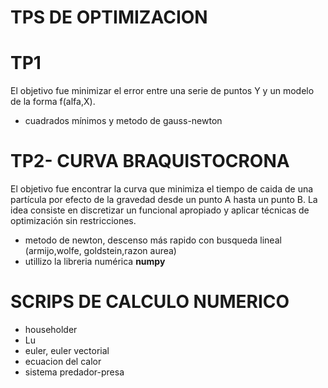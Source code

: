 # TPS DE OPTIMIZACION 

  # TP1
  El objetivo fue minimizar el error entre una serie de puntos Y y un modelo de la forma f(alfa,X). 
  
  - cuadrados mínimos y metodo de gauss-newton

  # TP2- CURVA BRAQUISTOCRONA
  El objetivo fue encontrar la curva que minimiza el tiempo de caida de una partícula por efecto de la gravedad desde un punto A hasta un   punto B. La idea consiste en discretizar un funcional apropiado y aplicar técnicas de optimización sin restricciones. 
  - metodo de newton, descenso más rapido con busqueda lineal (armijo,wolfe, goldstein,razon aurea)
  - utillizo la libreria numérica **numpy**
  
# SCRIPS DE CALCULO NUMERICO
  - householder
  - Lu
  - euler, euler vectorial
  - ecuacion del calor
  - sistema predador-presa
  
  
  

